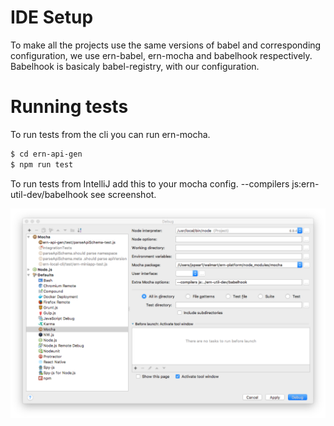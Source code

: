 IDE Setup
===
To make all the projects use the same versions of babel and corresponding configuration,
we use ern-babel, ern-mocha and babelhook respectively. Babelhook is basicaly babel-registry,
with our configuration.

Running tests
===
To run tests from the cli you can run ern-mocha.

```sh
$ cd ern-api-gen
$ npm run test 
```

To run tests from IntelliJ add this to your mocha config.
--compilers js:ern-util-dev/babelhook see screenshot.


![Mocha Setup](./img/mocha-setup.png)